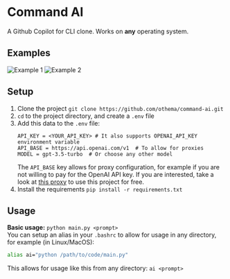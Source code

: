 # Command AI
A Github Copilot for CLI clone. Works on **any** operating system.

## Examples
![Example 1](https://user-images.githubusercontent.com/78880488/238178855-78ded997-0a1d-463c-8793-3a026d573c73.png)
![Example 2](https://user-images.githubusercontent.com/78880488/238178926-d7843136-6350-41bd-86e8-2ad80c99ae3d.png)

## Setup
1. Clone the project `git clone https://github.com/othema/command-ai.git`
1. `cd` to the project directory, and create a `.env` file
1. Add this data to the `.env` file:
	```env
	API_KEY = <YOUR_API_KEY> # It also supports OPENAI_API_KEY environment variable
	API_BASE = https://api.openai.com/v1  # To allow for proxies
	MODEL = gpt-3.5-turbo  # Or choose any other model
	```
	The `API_BASE` key allows for proxy configuration, for example if you are not willing to pay for the OpenAI API key. If you are interested, take a look at [this proxy](https://github.com/PawanOsman/ChatGPT) to use this project for free.
1. Install the requirements `pip install -r requirements.txt`

## Usage
**Basic usage:** `python main.py <prompt>`
<br />
You can setup an alias in your `.bashrc` to allow for usage in any directory, for example (in Linux/MacOS):
```bash
alias ai="python /path/to/code/main.py"
```
This allows for usage like this from any directory: `ai <prompt>`